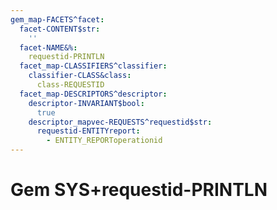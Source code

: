 ```yaml
---
gem_map-FACETS^facet:
  facet-CONTENT$str:
    ''
  facet-NAME&%:
    requestid-PRINTLN
  facet_map-CLASSIFIERS^classifier:
    classifier-CLASS&class:
      class-REQUESTID
  facet_map-DESCRIPTORS^descriptor:
    descriptor-INVARIANT$bool:
      true
    descriptor_mapvec-REQUESTS^requestid$str:
      requestid-ENTITYreport:
        - ENTITY_REPORToperationid
---
```

# Gem SYS+requestid-PRINTLN

